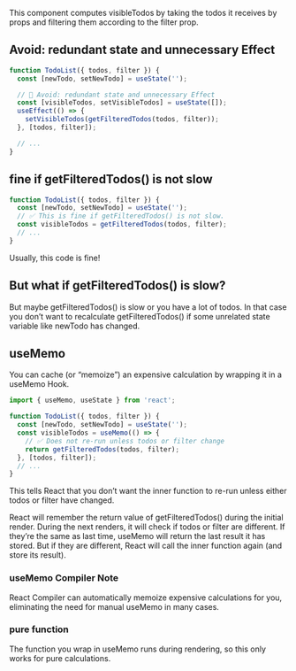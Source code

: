 This component computes visibleTodos by taking the todos it receives by props and filtering them according to the filter prop. 


## Avoid: redundant state and unnecessary Effect
```js
function TodoList({ todos, filter }) {
  const [newTodo, setNewTodo] = useState('');

  // 🔴 Avoid: redundant state and unnecessary Effect
  const [visibleTodos, setVisibleTodos] = useState([]);
  useEffect(() => {
    setVisibleTodos(getFilteredTodos(todos, filter));
  }, [todos, filter]);

  // ...
}
```
## fine if getFilteredTodos() is not slow

```js
function TodoList({ todos, filter }) {
  const [newTodo, setNewTodo] = useState('');
  // ✅ This is fine if getFilteredTodos() is not slow.
  const visibleTodos = getFilteredTodos(todos, filter);
  // ...
}
```
Usually, this code is fine! 

## But what if getFilteredTodos() is slow?
But maybe getFilteredTodos() is slow or you have a lot of todos. In that case you don’t want to recalculate getFilteredTodos() if some unrelated state variable like newTodo has changed.


## useMemo
You can cache (or “memoize”) an expensive calculation by wrapping it in a useMemo Hook.
```js
import { useMemo, useState } from 'react';

function TodoList({ todos, filter }) {
  const [newTodo, setNewTodo] = useState('');
  const visibleTodos = useMemo(() => {
    // ✅ Does not re-run unless todos or filter change
    return getFilteredTodos(todos, filter);
  }, [todos, filter]);
  // ...
}
```
This tells React that you don’t want the inner function to re-run unless either todos or filter have changed.

 React will remember the return value of getFilteredTodos() during the initial render. During the next renders, it will check if todos or filter are different. If they’re the same as last time, useMemo will return the last result it has stored. But if they are different, React will call the inner function again (and store its result).

### useMemo Compiler Note
React Compiler can automatically memoize expensive calculations for you, eliminating the need for manual useMemo in many cases.

### pure function
The function you wrap in useMemo runs during rendering, so this only works for pure calculations.